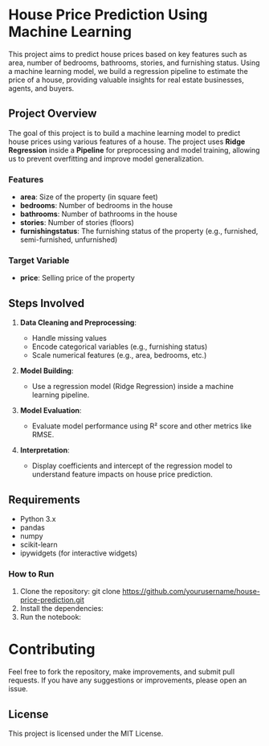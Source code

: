 # House Price Prediction Using Machine Learning

This project aims to predict house prices based on key features such as area, number of bedrooms, bathrooms, stories, and furnishing status. Using a machine learning model, we build a regression pipeline to estimate the price of a house, providing valuable insights for real estate businesses, agents, and buyers.

## Project Overview

The goal of this project is to build a machine learning model to predict house prices using various features of a house. The project uses **Ridge Regression** inside a **Pipeline** for preprocessing and model training, allowing us to prevent overfitting and improve model generalization.

### Features
- **area**: Size of the property (in square feet)
- **bedrooms**: Number of bedrooms in the house
- **bathrooms**: Number of bathrooms in the house
- **stories**: Number of stories (floors)
- **furnishingstatus**: The furnishing status of the property (e.g., furnished, semi-furnished, unfurnished)

### Target Variable
- **price**: Selling price of the property

## Steps Involved

1. **Data Cleaning and Preprocessing**: 
   - Handle missing values
   - Encode categorical variables (e.g., furnishing status)
   - Scale numerical features (e.g., area, bedrooms, etc.)

2. **Model Building**:
   - Use a regression model (Ridge Regression) inside a machine learning pipeline.
   
3. **Model Evaluation**:
   - Evaluate model performance using R² score and other metrics like RMSE.

4. **Interpretation**:
   - Display coefficients and intercept of the regression model to understand feature impacts on house price prediction.

## Requirements

- Python 3.x
- pandas
- numpy
- scikit-learn
- ipywidgets (for interactive widgets)

### How to Run

1. Clone the repository:
git clone https://github.com/yourusername/house-price-prediction.git
2. Install the dependencies:
3. Run the notebook:
# Contributing

Feel free to fork the repository, make improvements, and submit pull requests. If you have any suggestions or improvements, please open an issue.

## License

This project is licensed under the MIT License.
